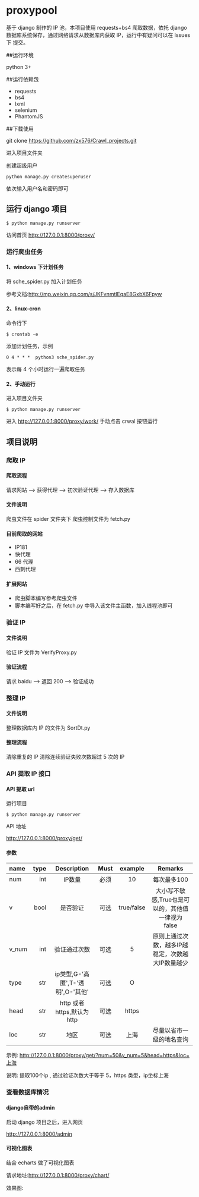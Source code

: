 # proxypool

基于 django 制作的 IP 池，本项目使用 requests+bs4 爬取数据，依托 django 数据库系统保存，通过网络请求从数据库内获取 IP，运行中有疑问可以在 Issues 下
提交。

##运行环境

python 3+

##运行依赖包

- requests
- bs4
- lxml
- selenium
- PhantomJS

##下载使用

git clone https://github.com/zx576/Crawl_projects.git

进入项目文件夹

创建超级用户

`python manage.py createsuperuser`

依次输入用户名和密码即可

## 运行 django 项目

`$ python manage.py runserver`

访问首页
http://127.0.0.1:8000/proxy/


### 运行爬虫任务
#### 1、windows 下计划任务

将 sche_spider.py 加入计划任务

参考文档:http://mp.weixin.qq.com/s/JKFvnmtlEqaE8GxbX6Fpyw

#### 2、linux-cron

命令行下

`$ crontab -e `

添加计划任务，示例

`0 4 * * *  python3 sche_spider.py`

表示每 4 个小时运行一遍爬取任务


#### 2、手动运行

进入项目文件夹

`$ python manage.py runserver`

进入 http://127.0.0.1:8000/proxy/work/
手动点击 crwal 按钮运行


## 项目说明

### 爬取 IP

#### 爬取流程

请求网站 --> 获得代理 --> 初次验证代理  --> 存入数据库

#### 文件说明

爬虫文件在 spider 文件夹下
爬虫控制文件为 fetch.py

#### 目前爬取的网站

- IP181
- 快代理
- 66 代理
- 西刺代理

#### 扩展网站

- 爬虫脚本编写参考爬虫文件
- 脚本编写好之后，在 fetch.py 中导入该文件主函数，加入线程池即可

### 验证 IP

#### 文件说明

验证 IP 文件为 VerifyProxy.py

#### 验证流程

请求 baidu --> 返回 200 --> 验证成功


### 整理 IP

#### 文件说明

整理数据库内 IP 的文件为 SortDt.py

#### 整理流程

清除重复的 IP
清除连续验证失败次数超过 5 次的 IP

### API 提取 IP 接口

#### API 提取 url

运行项目

`$ python manage.py runserver`

API 地址

http://127.0.0.1:8000/proxy/get/

#### 参数

| name      | type | Description | Must | example | Remarks |
| :-------- | --------:| :------: | :------: | :------: | :------: |
| num    |   int |  IP数量  |   必须 |  10  |每次最多100  |
| v    |   bool |  是否验证  |   可选 |  true/false  |大小写不敏感,True也是可以的，其他值一律视为 false  |
| v_num    |   int |  验证通过次数  |   可选 |  5  |原则上通过次数，越多IP越稳定，次数越大IP数量越少 |
| type    |   str |  ip类型,G-'高匿',T-'透明',O-'其他'  |   可选 |  O  |  |
| head    |   str |  http 或者 https,默认为 http  |   可选 |  https  |  |
| loc    |   str |  地区  |   可选 |  上海  |尽量以省市一级的地名查询  |

示例: http://127.0.0.1:8000/proxy/get/?num=50&v_num=5&head=https&loc=上海

说明: 提取100个ip , 通过验证次数大于等于 5，https 类型，ip坐标上海

### 查看数据库情况

#### django自带的admin

启动 django 项目之后，进入网页

http://127.0.0.1:8000/admin

#### 可视化图表

结合 echarts 做了可视化图表

请求地址:http://127.0.0.1:8000/proxy/chart/

效果图:
